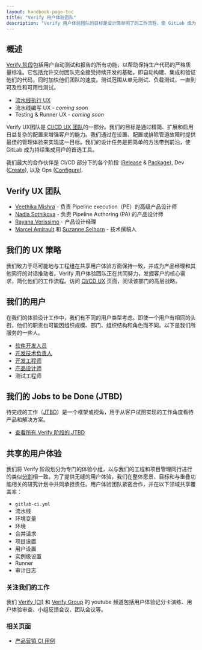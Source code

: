 ```yaml
---
layout: handbook-page-toc
title: "Verify 用户体验团队"
description: "Verify 用户体验团队的目标是设计简单明了的工作流程，使 GitLab 成为通过自动测试和报告为生产代码保持严格质量标准的首选工具。"
---
```


## 概述

[Verify 阶段](https://about.gitlab.com/stages-devops-lifecycle/verify/)包括用户自动测试和报告的所有功能，以帮助保持生产代码的严格质量标准。它包括允许交付团队完全接受持续开发的基础，即自动构建、集成和验证他们的代码，同时加快他们团队的速度。测试范围从单元测试、负载测试，一直到可及性和可用性测试。

* [流水线执行 UX](https://about.gitlab.com/handbook/engineering/ux/stage-group-ux-strategy/ci-cd/pipeline-execution/)
* 流水线编写 UX - _coming soon_
* Testing & Runner UX - _coming soon_


Verify UX团队是 [CI/CD UX 团队](https://about.gitlab.com/handbook/engineering/ux/stage-group-ux-strategy/ci-cd/)的一部分。我们的目标是通过精简、扩展和启用日益复杂的配置来增强客户的能力。我们通过在设置、配置或排除管道故障时提供最佳的管理体验来实现这一目标。我们的设计任务是把简单的方法带到前沿，使 GitLab 成为持续集成用户的首选工具。

我们最大的合作伙伴是 CI/CD 部分下的各个阶段 
([Release](https://about.gitlab.com/direction/ops/#release) & [Package](https://about.gitlab.com/direction/ops/#package)), Dev ([Create](https://about.gitlab.com/direction/create/)), 以及 Ops ([Configure](https://about.gitlab.com/direction/configure/)).

## Verify UX 团队

- [Veethika Mishra](https://gitlab.com/v_mishra) - 负责 Pipeline execution（PE）的高级产品设计师
- [Nadia Sotnikova](https://gitlab.com/nadia_sotnikova) - 负责 Pipeline Authoring (PA) 的产品设计师
- [Rayana Verissimo](https://gitlab.com/rayana) - 产品设计经理
- [Marcel Amirault](https://gitlab.com/marcel.amirault) 和 [Suzanne Selhorn](https://gitlab.com/sselhorn) - 技术撰稿人

## 我们的 UX 策略

我们致力于尽可能地与工程组在共享用户体验方面保持一致，并成为产品经理和其他同行的对话推动者。Verify 用户体验团队正在共同努力，发掘客户的核心需求，简化他们的工作流程。访问 [CI/CD UX](https://about.gitlab.com/handbook/engineering/ux/stage-group-ux-strategy/ci-cd/#our-strategy) 页面，阅读该部门的高层战略。

## 我们的用户

在我们的体验设计工作中，我们有不同的用户类型考虑。即使一个用户有相同的头衔，他们的职责也可能因组织规模、部门、组织结构和角色而不同。以下是我们所服务的一些人。

- [软件开发人员](https://about.gitlab.com/handbook/marketing/strategic-marketing/roles-personas/#sasha-software-developer)
- [开发技术负责人](https://about.gitlab.com/handbook/marketing/strategic-marketing/roles-personas/#delaney-development-team-lead) 
- [开发工程师](https://about.gitlab.com/handbook/marketing/strategic-marketing/roles-personas/#devon-devops-engineer)
- [产品设计师](https://about.gitlab.com/handbook/marketing/strategic-marketing/roles-personas/#presley-product-designer)
- 测试工程师

## 我们的 Jobs to be Done (JTBD)
待完成的工作（[JTBD](https://about.gitlab.com/handbook/engineering/ux/ux-resources/#jobs-to-be-done-jtbd)）是一个框架或视角，用于从客户试图实现的工作角度看待产品和解决方案。

- [查看所有 Verify 阶段的 JTBD](https://about.gitlab.com/handbook/engineering/development/ops/verify/#jobs-to-be-done-jtbd) 

## 共享的用户体验

我们将  Verify 阶段划分为专门的体验小组，以与我们的工程和项目管理同行进行的类似[分割](https://about.gitlab.com/handbook/product/product-categories/#verify-stage)相一致。为了提供无缝的用户体验，我们在整体愿景、目标和与重叠功能相关的研究计划中共同承担责任。用户体验团队紧密合作，并在以下领域共享覆盖率：

- `gitlab-ci.yml`
- 流水线
- 环境变量
- 环境
- 合并请求
- 项目设置
- 用户设置
- 实例级设置
- Runner
- 审计日志

### 关注我们的工作

我们 [Verify (CI)](https://www.youtube.com/watch?v=uf1C_95DbN4&list=PL05JrBw4t0KpsVi6PG4PvDaVM8lKmB6lV) 和 [Verify Group](https://www.youtube.com/watch?v=yycDyDs0q2I&list=PL05JrBw4t0KrogQIIIezigwB8aUJzsrPh) 的 youtube 频道包括用户体验记分卡演练、用户体验审查、小组反馈会议、团队会议等。

### 相关页面

- [产品营销 CI 用例](https://about.gitlab.com/handbook/marketing/strategic-marketing/usecase-gtm/ci/)
